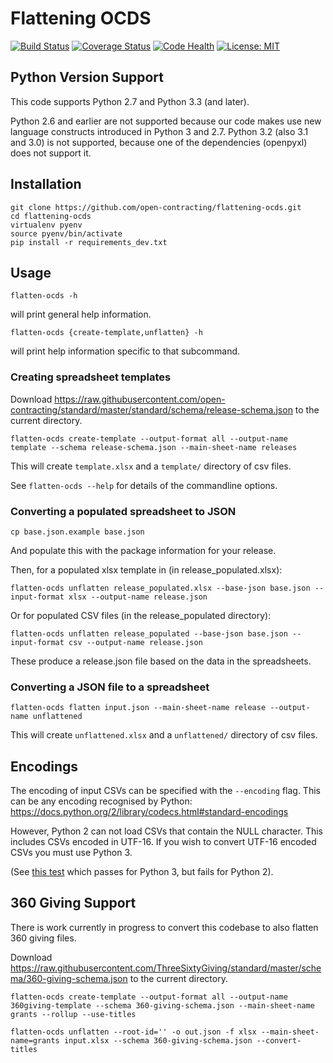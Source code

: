 Flattening OCDS
===============

[![Build Status](https://travis-ci.org/open-contracting/flattening-ocds.svg?branch=master)](https://travis-ci.org/open-contracting/flattening-ocds)
[![Coverage Status](https://img.shields.io/coveralls/open-contracting/flattening-ocds.svg)](https://coveralls.io/r/open-contracting/flattening-ocds?branch=master)
[![Code Health](https://landscape.io/github/open-contracting/flattening-ocds/master/landscape.png)](https://landscape.io/github/open-contracting/flattening-ocds/master)
[![License: MIT](https://img.shields.io/badge/license-MIT-blue.svg)](https://github.com/open-contracting/flattening-ocds/blob/master/LICENSE)

Python Version Support
----------------------

This code supports Python 2.7 and Python 3.3 (and later).

Python 2.6 and earlier are not supported because our code makes use new language constructs introduced in Python 3 and 2.7. Python 3.2 (also 3.1 and 3.0) is not supported, because one of the dependencies (openpyxl) does not support it.

Installation
------------

    git clone https://github.com/open-contracting/flattening-ocds.git
    cd flattening-ocds
    virtualenv pyenv
    source pyenv/bin/activate
    pip install -r requirements_dev.txt

Usage
-----

    flatten-ocds -h

will print general help information.

    flatten-ocds {create-template,unflatten} -h

will print help information specific to that subcommand.


### Creating spreadsheet templates

Download https://raw.githubusercontent.com/open-contracting/standard/master/standard/schema/release-schema.json to the current directory.

    flatten-ocds create-template --output-format all --output-name template --schema release-schema.json --main-sheet-name releases

This will create `template.xlsx` and a `template/` directory of csv files.

See `flatten-ocds --help` for details of the commandline options.


### Converting a populated spreadsheet to JSON

    cp base.json.example base.json

And populate this with the package information for your release.

Then, for a populated xlsx template in (in release_populated.xlsx):

    flatten-ocds unflatten release_populated.xlsx --base-json base.json --input-format xlsx --output-name release.json  

Or for populated CSV files (in the release_populated directory):

    flatten-ocds unflatten release_populated --base-json base.json --input-format csv --output-name release.json  

These produce a release.json file based on the data in the spreadsheets.


### Converting a JSON file to a spreadsheet

    flatten-ocds flatten input.json --main-sheet-name release --output-name unflattened

This will create `unflattened.xlsx` and a `unflattened/` directory of csv files.



Encodings
---------

The encoding of input CSVs can be specified with the `--encoding` flag. This can be any encoding recognised by Python: https://docs.python.org/2/library/codecs.html#standard-encodings

However, Python 2 can not load CSVs that contain the NULL character. This includes CSVs encoded in UTF-16. If you wish to convert UTF-16 encoded CSVs you must use Python 3.

(See [this test](https://github.com/open-contracting/flattening-ocds/blob/d7db1125fef079302dcd372593c471c527aff7fb/flattening_ocds/tests/test_input.py#L114) which passes for Python 3, but fails for Python 2).


360 Giving Support
------------------

There is work currently in progress to convert this codebase to also flatten 360 giving files.

Download https://raw.githubusercontent.com/ThreeSixtyGiving/standard/master/schema/360-giving-schema.json to the current directory.

    flatten-ocds create-template --output-format all --output-name 360giving-template --schema 360-giving-schema.json --main-sheet-name grants --rollup --use-titles

    flatten-ocds unflatten --root-id='' -o out.json -f xlsx --main-sheet-name=grants input.xlsx --schema 360-giving-schema.json --convert-titles
